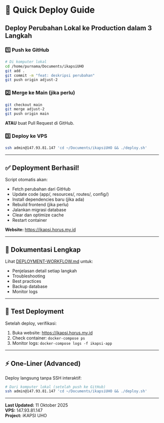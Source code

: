 # 🚀 Quick Deploy Guide

## Deploy Perubahan Lokal ke Production dalam 3 Langkah

### 1️⃣ Push ke GitHub
```bash
# Di komputer lokal
cd /home/purnama/Documents/ikapsiUHO
git add .
git commit -m "feat: deskripsi perubahan"
git push origin adjust-2
```

### 2️⃣ Merge ke Main (jika perlu)
```bash
git checkout main
git merge adjust-2
git push origin main
```

**ATAU** buat Pull Request di GitHub.

### 3️⃣ Deploy ke VPS
```bash
ssh admin@147.93.81.147 'cd ~/Documents/ikapsiUHO && ./deploy.sh'
```

---

## ✅ Deployment Berhasil!

Script otomatis akan:
- Fetch perubahan dari GitHub
- Update code (app/, resources/, routes/, config/)
- Install dependencies baru (jika ada)
- Rebuild frontend (jika perlu)
- Jalankan migrasi database
- Clear dan optimize cache
- Restart container

**Website:** <https://ikapsi.horus.my.id>

---

## 📖 Dokumentasi Lengkap

Lihat [DEPLOYMENT-WORKFLOW.md](./DEPLOYMENT-WORKFLOW.md) untuk:
- Penjelasan detail setiap langkah
- Troubleshooting
- Best practices
- Backup database
- Monitor logs

---

## 🎯 Test Deployment

Setelah deploy, verifikasi:
1. Buka website: <https://ikapsi.horus.my.id>
2. Check container: `docker-compose ps`
3. Monitor logs: `docker-compose logs -f ikapsi-app`

---

## ⚡ One-Liner (Advanced)

Deploy langsung tanpa SSH interaktif:
```bash
# Dari komputer lokal (setelah push ke GitHub)
ssh admin@147.93.81.147 'cd ~/Documents/ikapsiUHO && ./deploy.sh'
```

---

**Last Updated:** 11 Oktober 2025  
**VPS:** 147.93.81.147  
**Project:** iKAPSI UHO
